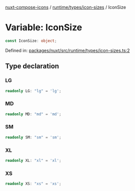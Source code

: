 [nuxt-compose-icons](../../../../modules.md) / [runtime/types/icon-sizes](../index.md) / IconSize

# Variable: IconSize

```ts
const IconSize: object;
```

Defined in: [packages/nuxt/src/runtime/types/icon-sizes.ts:2](https://github.com/arthur-plazanet/nuxt-compose-icons/blob/c22743e58fa2192095f1d2cf040e9229cacd5882/packages/nuxt/src/runtime/types/icon-sizes.ts#L2)

## Type declaration

### LG

```ts
readonly LG: "lg" = 'lg';
```

### MD

```ts
readonly MD: "md" = 'md';
```

### SM

```ts
readonly SM: "sm" = 'sm';
```

### XL

```ts
readonly XL: "xl" = 'xl';
```

### XS

```ts
readonly XS: "xs" = 'xs';
```
